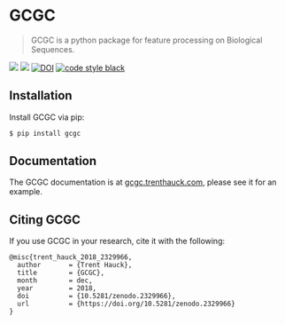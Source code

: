 # GCGC

> GCGC is a python package for feature processing on Biological Sequences.

[![](https://github.com/tshauck/gcgc/workflows/build/badge.svg)]()
[![](https://img.shields.io/pypi/v/gcgc.svg)](https://pypi.python.org/pypi/gcgc)
[![DOI](https://zenodo.org/badge/DOI/10.5281/zenodo.2329966.svg)](https://doi.org/10.5281/zenodo.2329966)
[![code style black](https://img.shields.io/badge/code%20style-black-000000.svg)](https://github.com/psf/black)

## Installation

Install GCGC via pip:

```sh
$ pip install gcgc
```

## Documentation

The GCGC documentation is at [gcgc.trenthauck.com](http://gcgc.trenthauck.com),
please see it for an example.

## Citing GCGC

If you use GCGC in your research, cite it with the following:

```
@misc{trent_hauck_2018_2329966,
  author       = {Trent Hauck},
  title        = {GCGC},
  month        = dec,
  year         = 2018,
  doi          = {10.5281/zenodo.2329966},
  url          = {https://doi.org/10.5281/zenodo.2329966}
}
```

